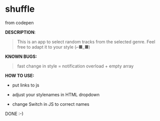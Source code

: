 # shuffle
from codepen

<b>DESCRIPTION</b>:

> This is an app to select random tracks from the selected genre. Feel free to adapt it to your style (⌐■_■)



<b>KNOWN BUGS:</b>

> fast change in style = notification overload + empty array



<b>HOW TO USE:</b>

- put links to js

- adjust your stylenames in HTML dropdown

- change Switch in JS to correct names



DONE :-)
